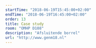 ```yaml
---
startTime: "2018-06-19T15:45:00+02:00"
endTime: "2018-06-19T16:45:00+02:00"
order: 13
title: Case study
room: "OMHP D108"
description: "Afsluitende borrel"
url: "http://www.genm18.nl"
---
```

